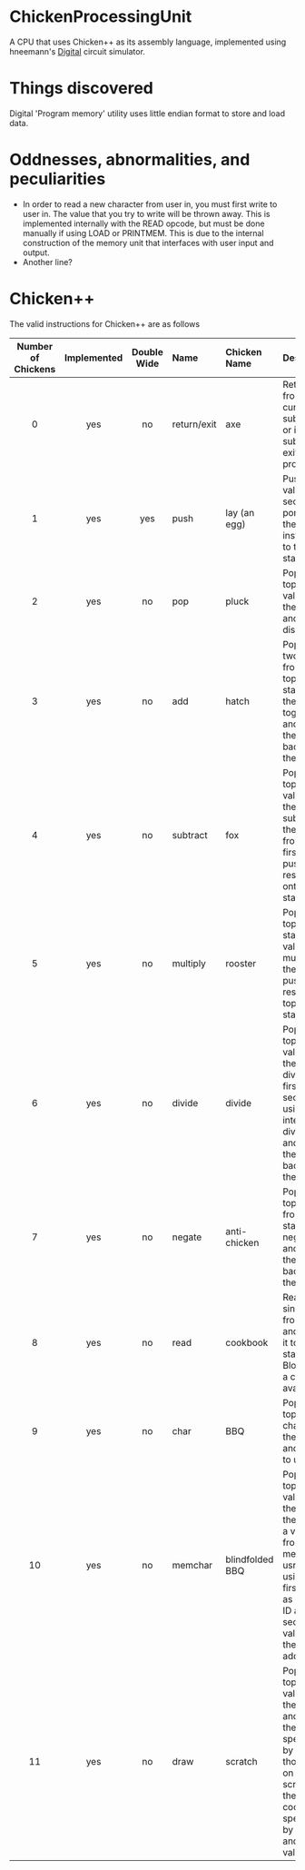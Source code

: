 # ChickenProcessingUnit

A CPU that uses Chicken++ as its assembly language, implemented using hneemann's [Digital](https://github.com/hneemann/Digital) circuit simulator.

# Things discovered

Digital 'Program memory' utility uses little endian format to store and load data.

# Oddnesses, abnormalities, and peculiarities

- In order to read a new character from user in, you must first write to user in. The value that you try to write will be thrown away.
  This is implemented internally with the READ opcode, but must be done manually if using LOAD or PRINTMEM. This is due to the internal
  construction of the memory unit that interfaces with user input and output.
- Another line?

# Chicken++

The valid instructions for Chicken++ are as follows

| Number of Chickens | Implemented | Double Wide | Name        | Chicken Name    | Description                                                                                                                                                               |
| :----------------: | :---------: | :---------: | :---------- | :-------------- | :------------------------------------------------------------------------------------------------------------------------------------------------------------------------ |
|         0          |     yes     |     no      | return/exit | axe             | Returns from the current subroutine, or if no subroutine exits the program.                                                                                               |
|         1          |     yes     |     yes     | push        | lay (an egg)    | Pushes the value of the second portion of the instruction to the stack.                                                                                                   |
|         2          |     yes     |     no      | pop         | pluck           | Pops the topmost value from the stack and discards it.                                                                                                                    |
|         3          |     yes     |     no      | add         | hatch           | Pops the two values from the top of the stack, adds them together, and pushes the result back onto the stack.                                                             |
|         4          |     yes     |     no      | subtract    | fox             | Pops the top two values from the stack, subtracts the second from the first, and pushes the result back onto the stack.                                                   |
|         5          |     yes     |     no      | multiply    | rooster         | Pops the top two stack values, multiplies them, and pushes the result to the top of the stack.                                                                            |
|         6          |     yes     |     no      | divide      | divide          | Pops the top two values from the stack, divides the first by the second using integer division, and pushes the result back onto the stack.                                |
|         7          |     yes     |     no      | negate      | anti-chicken    | Pops the top value from the stack, negates it, and pushes the result back onto the stack.                                                                                 |
|         8          |     yes     |     no      | read        | cookbook        | Reads a single char from usrin and pushes it to the stack. Blocks until a char is available.                                                                              |
|         9          |     yes     |     no      | char        | BBQ             | Pops the topmost char from the stack and prints it to usrout.                                                                                                             |
|         10         |     yes     |     no      | memchar     | blindfolded BBQ | Pops the top two values from the stack, then prints a value from memory to usrout, using the first value as device ID and the second value as the address.                |
|         11         |     yes     |     no      | draw        | scratch         | Pops the top three values from the stack, and draws the color specified by the thord value on the screen at the x-y coordinates specified by the first and second values. |
